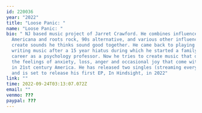 ```yaml
---
id: 220036
year: "2022"
title: "Loose Panic: "
name: "Loose Panic: "
bio: " NJ based music project of Jarret Crawford. He combines influences from
  Americana and roots rock, 90s alternative, and various other influences to
  create sounds he thinks sound good together. He came back to playing and
  writing music after a 15 year hiatus during which he started a family and a
  career as a psychology professor. Now he tries to create music that deals with
  the feelings of anxiety, loss, anger and occasional joy that come with living
  in 21st century America. He has released two singles (streaming everywhere)
  and is set to release his first EP, In Hindsight, in 2022"
link: ""
time: 2022-09-24T03:13:07.072Z
email: ""
venmo: ???
paypal: ???
---
```

